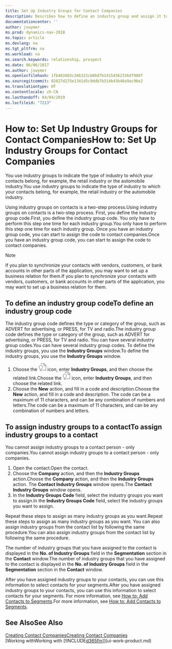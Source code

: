 ```yaml
---
title: Set Up Industry Groups for Contact Companies
description: Describes how to define an industry group and assign it to a contact company, for example, the retail industry or the automobile industry.
documentationcenter: ''
author: jswymer
ms.prod: dynamics-nav-2018
ms.topic: article
ms.devlang: na
ms.tgt_pltfrm: na
ms.workload: na
ms.search.keywords: relationship, prospect
ms.date: 06/06/2017
ms.author: jswymer
ms.openlocfilehash: 1fb402603c266322cb0bd7b14154562336df980f
ms.sourcegitcommit: 02827d275e1341d5c9ddb7b314b43b48a9ac96e2
ms.translationtype: HT
ms.contentlocale: zh-CN
ms.lasthandoff: 04/04/2019
ms.locfileid: "7213"
---
```

# <a name="how-to-set-up-industry-groups-for-contact-companies"></a><span data-ttu-id="b013f-103">How to: Set Up Industry Groups for Contact Companies</span><span class="sxs-lookup"><span data-stu-id="b013f-103">How to: Set Up Industry Groups for Contact Companies</span></span>
<span data-ttu-id="b013f-104">You use industry groups to indicate the type of industry to which your contacts belong, for example, the retail industry or the automobile industry.</span><span class="sxs-lookup"><span data-stu-id="b013f-104">You use industry groups to indicate the type of industry to which your contacts belong, for example, the retail industry or the automobile industry.</span></span>

<span data-ttu-id="b013f-105">Using industry groups on contacts is a two-step process.</span><span class="sxs-lookup"><span data-stu-id="b013f-105">Using industry groups on contacts is a two-step process.</span></span> <span data-ttu-id="b013f-106">First, you define the industry group code.</span><span class="sxs-lookup"><span data-stu-id="b013f-106">First, you define the industry group code.</span></span> <span data-ttu-id="b013f-107">You only have to perform this step one time for each industry group.</span><span class="sxs-lookup"><span data-stu-id="b013f-107">You only have to perform this step one time for each industry group.</span></span> <span data-ttu-id="b013f-108">Once you have an industry group code, you can start to assign the code to contact companies.</span><span class="sxs-lookup"><span data-stu-id="b013f-108">Once you have an industry group code, you can start to assign the code to contact companies.</span></span>

> [!NOTE]  
>   <span data-ttu-id="b013f-109">If you plan to synchronize your contacts with vendors, customers, or bank accounts in other parts of the application, you may want to set up a business relation for them.</span><span class="sxs-lookup"><span data-stu-id="b013f-109">If you plan to synchronize your contacts with vendors, customers, or bank accounts in other parts of the application, you may want to set up a business relation for them.</span></span>

## <a name="to-define-an-industry-group-code"></a><span data-ttu-id="b013f-110">To define an industry group code</span><span class="sxs-lookup"><span data-stu-id="b013f-110">To define an industry group code</span></span>
<span data-ttu-id="b013f-111">The industry group code defines the type or category of the group, such as ADVERT for advertising, or PRESS, for TV and radio.</span><span class="sxs-lookup"><span data-stu-id="b013f-111">The industry group code defines the type or category of the group, such as ADVERT for advertising, or PRESS, for TV and radio.</span></span> <span data-ttu-id="b013f-112">You can have several industry group codes.</span><span class="sxs-lookup"><span data-stu-id="b013f-112">You can have several industry group codes.</span></span> <span data-ttu-id="b013f-113">To define the industry groups, you use the **Industry Groups** window.</span><span class="sxs-lookup"><span data-stu-id="b013f-113">To define the industry groups, you use the **Industry Groups** window.</span></span>

1. <span data-ttu-id="b013f-114">Choose the ![Search for Page or Report](media/ui-search/search_small.png "Search for Page or Report icon") icon, enter **Industry Groups**, and then choose the related link.</span><span class="sxs-lookup"><span data-stu-id="b013f-114">Choose the ![Search for Page or Report](media/ui-search/search_small.png "Search for Page or Report icon") icon, enter **Industry Groups**, and then choose the related link.</span></span>
2. <span data-ttu-id="b013f-115">Choose the **New** action, and fill in a code and description.</span><span class="sxs-lookup"><span data-stu-id="b013f-115">Choose the **New** action, and fill in a code and description.</span></span> <span data-ttu-id="b013f-116">The code can be a maximum of 11 characters, and can be any combination of numbers and letters.</span><span class="sxs-lookup"><span data-stu-id="b013f-116">The code can be a maximum of 11 characters, and can be any combination of numbers and letters.</span></span>

## <a name="AssignIndustryGroupContact"></a> <span data-ttu-id="b013f-117">To assign industry groups to a contact</span><span class="sxs-lookup"><span data-stu-id="b013f-117">To assign industry groups to a contact</span></span>
<span data-ttu-id="b013f-118">You cannot assign industry groups to a contact person - only companies.</span><span class="sxs-lookup"><span data-stu-id="b013f-118">You cannot assign industry groups to a contact person - only companies.</span></span>

1. <span data-ttu-id="b013f-119">Open the contact.</span><span class="sxs-lookup"><span data-stu-id="b013f-119">Open the contact.</span></span>
2. <span data-ttu-id="b013f-120">Choose the **Company** action, and then the **Industry Groups** action.</span><span class="sxs-lookup"><span data-stu-id="b013f-120">Choose the **Company** action, and then the **Industry Groups** action.</span></span> <span data-ttu-id="b013f-121">The **Contact Industry Groups** window opens.</span><span class="sxs-lookup"><span data-stu-id="b013f-121">The **Contact Industry Groups** window opens.</span></span>
3. <span data-ttu-id="b013f-122">In the **Industry Groups Code** field, select the industry groups you want to assign.</span><span class="sxs-lookup"><span data-stu-id="b013f-122">In the **Industry Groups Code** field, select the industry groups you want to assign.</span></span>

<span data-ttu-id="b013f-123">Repeat these steps to assign as many industry groups as you want.</span><span class="sxs-lookup"><span data-stu-id="b013f-123">Repeat these steps to assign as many industry groups as you want.</span></span> <span data-ttu-id="b013f-124">You can also assign industry groups from the contact list by following the same procedure.</span><span class="sxs-lookup"><span data-stu-id="b013f-124">You can also assign industry groups from the contact list by following the same procedure.</span></span>

<span data-ttu-id="b013f-125">The number of industry groups that you have assigned to the contact is displayed in the **No. of Industry Groups** field in the **Segmentation** section in the **Contact** window.</span><span class="sxs-lookup"><span data-stu-id="b013f-125">The number of industry groups that you have assigned to the contact is displayed in the **No. of Industry Groups** field in the **Segmentation** section in the **Contact** window.</span></span>

<span data-ttu-id="b013f-126">After you have assigned industry groups to your contacts, you can use this information to select contacts for your segments.</span><span class="sxs-lookup"><span data-stu-id="b013f-126">After you have assigned industry groups to your contacts, you can use this information to select contacts for your segments.</span></span> <span data-ttu-id="b013f-127">For more information, see [How to: Add Contacts to Segments](marketing-add-contact-segment.md).</span><span class="sxs-lookup"><span data-stu-id="b013f-127">For more information, see [How to: Add Contacts to Segments](marketing-add-contact-segment.md).</span></span>

## <a name="see-also"></a><span data-ttu-id="b013f-128">See Also</span><span class="sxs-lookup"><span data-stu-id="b013f-128">See Also</span></span>
[<span data-ttu-id="b013f-129">Creating Contact Companies</span><span class="sxs-lookup"><span data-stu-id="b013f-129">Creating Contact Companies</span></span>](marketing-create-contact-companies.md)  
[<span data-ttu-id="b013f-130">Working with</span><span class="sxs-lookup"><span data-stu-id="b013f-130">Working with</span></span> [!INCLUDE[d365fin](includes/d365fin_md.md)]](ui-work-product.md)
